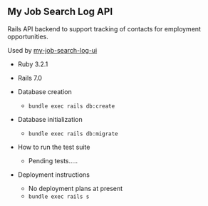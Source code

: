 ## My Job Search Log API

Rails API backend to support tracking of contacts for employment opportunities.

Used by [my-job-search-log-ui](https://github.com/mojason-81/my-job-search-log-ui)

- Ruby 3.2.1
- Rails 7.0

- Database creation

  - `bundle exec rails db:create`

- Database initialization

  - `bundle exec rails db:migrate`

- How to run the test suite

  - Pending tests.....

- Deployment instructions
  - No deployment plans at present
  - `bundle exec rails s`

